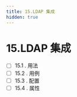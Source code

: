 ```yaml
---
title: 15.LDAP 集成
hidden: true
---
```


# 15.LDAP 集成

- [ ] 15.1 . 用法
- [ ] 15.2 . 用例
- [ ] 15.3 . 配置
- [ ] 15.4 . 属性
